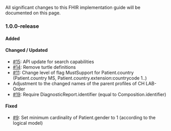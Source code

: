 All significant changes to this FHIR implementation guide will be documented on this page.   

### 1.0.0-release

#### Added

#### Changed / Updated
* [#15](https://github.com/ahdis/ch-elm/issues/15): API update for search capabilities
* [#14](https://github.com/ahdis/ch-elm/issues/14): Remove turtle definitions
* [#11](https://github.com/ahdis/ch-elm/issues/11): Change level of flag MustSupport for Patient.country (Patient.country MS, Patient.country.extension:countrycode 1..)
* Adjustment to the changed names of the parent profiles of CH LAB-Order 
* [#19](https://github.com/ahdis/ch-elm/issues/19): Require DiagnosticReport.identifier (equal to Composition.identifier)

#### Fixed
* [#9](https://github.com/ahdis/ch-elm/issues/9): Set minimum cardinality of Patient.gender to 1 (according to the logical model)
